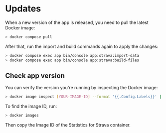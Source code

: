 # Updates

When a new version of the app is released, you need to pull the latest Docker image:

```bash
> docker compose pull
```

After that, run the import and build commands again to apply the changes:


```bash
> docker compose exec app bin/console app:strava:import-data
> docker compose exec app bin/console app:strava:build-files
```

## Check app version

You can verify the version you're running by inspecting the Docker image:

```bash
> docker image inspect [YOUR-IMAGE-ID] --format '{{.Config.Labels}}' | grep org.opencontainers.image.version
```

To find the image ID, run:

```bash
> docker images
```

Then copy the Image ID of the Statistics for Strava container.

